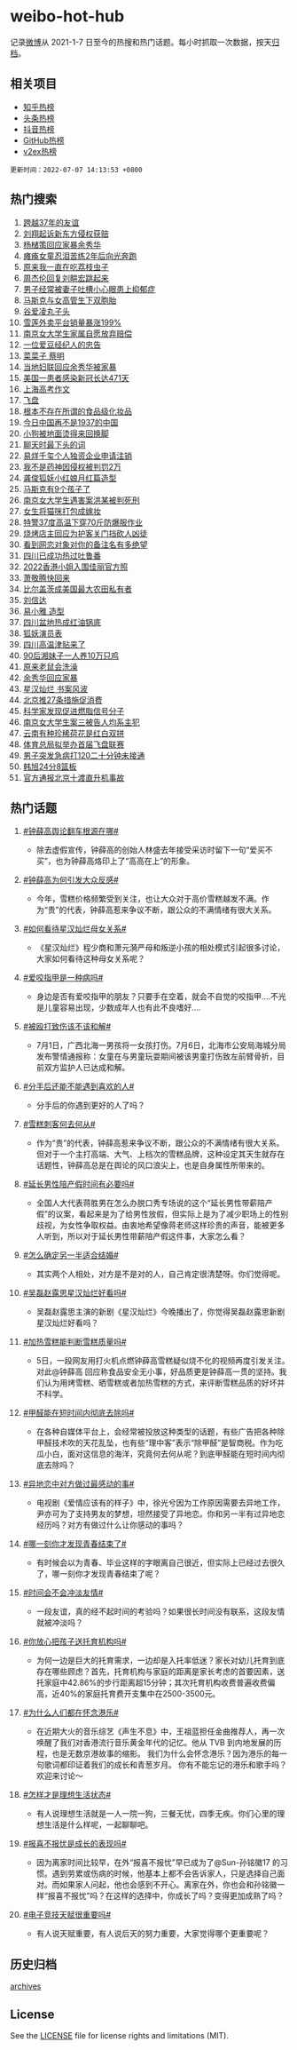 # weibo-hot-hub

记录[微博](https://www.weibo.com)从 2021-1-7 日至今的热搜和热门话题。每小时抓取一次数据，按天[归档](archives)。

## 相关项目

- [知乎热榜](https://github.com/lonnyzhang423/zhihu-hot-hub)
- [头条热榜](https://github.com/lonnyzhang423/toutiao-hot-hub)
- [抖音热榜](https://github.com/lonnyzhang423/douyin-hot-hub)
- [GitHub热榜](https://github.com/lonnyzhang423/github-hot-hub)
- [v2ex热榜](https://github.com/lonnyzhang423/v2ex-hot-hub)


`更新时间：2022-07-07 14:13:53 +0800`

## 热门搜索

1. [跨越37年的友谊](https://m.weibo.cn/search?containerid=100103type%3D1%26t%3D10%26q%3D%23%E8%B7%A8%E8%B6%8A37%E5%B9%B4%E7%9A%84%E5%8F%8B%E8%B0%8A%23&stream_entry_id=51&isnewpage=1&extparam=seat%3D1%26dgr%3D0%26c_type%3D51%26cate%3D10103%26pos%3D0%26filter_type%3Drealtimehot%26display_time%3D1657174432%26pre_seqid%3D16571744320950454434206&luicode=10000011&lfid=106003type%253D25%2526t%253D3%2526disable_hot%253D1%2526filter_type%253Drealtimehot)
1. [刘翔起诉新东方侵权获赔](https://m.weibo.cn/search?containerid=100103type%3D1%26t%3D10%26q%3D%23%E5%88%98%E7%BF%94%E8%B5%B7%E8%AF%89%E6%96%B0%E4%B8%9C%E6%96%B9%E4%BE%B5%E6%9D%83%E8%8E%B7%E8%B5%94%23&stream_entry_id=31&isnewpage=1&extparam=seat%3D1%26realpos%3D1%26flag%3D1%26lcate%3D5001%26dgr%3D0%26c_type%3D31%26cate%3D0%26pos%3D0%26filter_type%3Drealtimehot%26display_time%3D1657174432%26pre_seqid%3D16571744320950454434206&luicode=10000011&lfid=106003type%253D25%2526t%253D3%2526disable_hot%253D1%2526filter_type%253Drealtimehot)
1. [杨槠策回应家暴余秀华](https://m.weibo.cn/search?containerid=100103type%3D1%26t%3D10%26q%3D%23%E6%9D%A8%E6%A7%A0%E7%AD%96%E5%9B%9E%E5%BA%94%E5%AE%B6%E6%9A%B4%E4%BD%99%E7%A7%80%E5%8D%8E%23&stream_entry_id=31&isnewpage=1&extparam=seat%3D1%26realpos%3D2%26flag%3D1%26lcate%3D5001%26dgr%3D0%26c_type%3D31%26cate%3D0%26pos%3D1%26filter_type%3Drealtimehot%26display_time%3D1657174432%26pre_seqid%3D16571744320950454434206&luicode=10000011&lfid=106003type%253D25%2526t%253D3%2526disable_hot%253D1%2526filter_type%253Drealtimehot)
1. [瘫痪女童忍泪苦练2年后向光奔跑](https://m.weibo.cn/search?containerid=100103type%3D1%26t%3D10%26q%3D%23%E7%98%AB%E7%97%AA%E5%A5%B3%E7%AB%A5%E5%BF%8D%E6%B3%AA%E8%8B%A6%E7%BB%832%E5%B9%B4%E5%90%8E%E5%90%91%E5%85%89%E5%A5%94%E8%B7%91%23&stream_entry_id=31&isnewpage=1&extparam=seat%3D1%26realpos%3D3%26flag%3D0%26lcate%3D5001%26dgr%3D0%26c_type%3D31%26cate%3D0%26pos%3D2%26filter_type%3Drealtimehot%26display_time%3D1657174432%26pre_seqid%3D16571744320950454434206&luicode=10000011&lfid=106003type%253D25%2526t%253D3%2526disable_hot%253D1%2526filter_type%253Drealtimehot)
1. [原来我一直在吃荔枝虫子](https://m.weibo.cn/search?containerid=100103type%3D1%26t%3D10%26q%3D%23%E5%8E%9F%E6%9D%A5%E6%88%91%E4%B8%80%E7%9B%B4%E5%9C%A8%E5%90%83%E8%8D%94%E6%9E%9D%E8%99%AB%E5%AD%90%23&stream_entry_id=31&isnewpage=1&extparam=seat%3D1%26realpos%3D4%26flag%3D16%26lcate%3D5001%26dgr%3D0%26c_type%3D31%26cate%3D0%26pos%3D3%26filter_type%3Drealtimehot%26display_time%3D1657174432%26pre_seqid%3D16571744320950454434206&luicode=10000011&lfid=106003type%253D25%2526t%253D3%2526disable_hot%253D1%2526filter_type%253Drealtimehot)
1. [周杰伦回复刘畊宏跳起来](https://m.weibo.cn/search?containerid=100103type%3D1%26t%3D10%26q%3D%23%E5%91%A8%E6%9D%B0%E4%BC%A6%E5%9B%9E%E5%A4%8D%E5%88%98%E7%95%8A%E5%AE%8F%E8%B7%B3%E8%B5%B7%E6%9D%A5%23&stream_entry_id=31&isnewpage=1&extparam=seat%3D1%26realpos%3D5%26flag%3D2%26lcate%3D5001%26dgr%3D0%26c_type%3D31%26cate%3D0%26pos%3D4%26filter_type%3Drealtimehot%26display_time%3D1657174432%26pre_seqid%3D16571744320950454434206&luicode=10000011&lfid=106003type%253D25%2526t%253D3%2526disable_hot%253D1%2526filter_type%253Drealtimehot)
1. [男子经常被妻子吐槽小心眼患上抑郁症](https://m.weibo.cn/search?containerid=100103type%3D1%26t%3D10%26q%3D%23%E7%94%B7%E5%AD%90%E7%BB%8F%E5%B8%B8%E8%A2%AB%E5%A6%BB%E5%AD%90%E5%90%90%E6%A7%BD%E5%B0%8F%E5%BF%83%E7%9C%BC%E6%82%A3%E4%B8%8A%E6%8A%91%E9%83%81%E7%97%87%23&stream_entry_id=31&isnewpage=1&extparam=seat%3D1%26realpos%3D6%26flag%3D1%26lcate%3D5001%26dgr%3D0%26c_type%3D31%26cate%3D0%26pos%3D5%26filter_type%3Drealtimehot%26display_time%3D1657174432%26pre_seqid%3D16571744320950454434206&luicode=10000011&lfid=106003type%253D25%2526t%253D3%2526disable_hot%253D1%2526filter_type%253Drealtimehot)
1. [马斯克与女高管生下双胞胎](https://m.weibo.cn/search?containerid=100103type%3D1%26t%3D10%26q%3D%23%E9%A9%AC%E6%96%AF%E5%85%8B%E4%B8%8E%E5%A5%B3%E9%AB%98%E7%AE%A1%E7%94%9F%E4%B8%8B%E5%8F%8C%E8%83%9E%E8%83%8E%23&stream_entry_id=31&isnewpage=1&extparam=seat%3D1%26realpos%3D7%26flag%3D0%26lcate%3D5001%26dgr%3D0%26c_type%3D31%26cate%3D0%26pos%3D6%26filter_type%3Drealtimehot%26display_time%3D1657174432%26pre_seqid%3D16571744320950454434206&luicode=10000011&lfid=106003type%253D25%2526t%253D3%2526disable_hot%253D1%2526filter_type%253Drealtimehot)
1. [谷爱凌丸子头](https://m.weibo.cn/search?containerid=100103type%3D1%26t%3D10%26q%3D%23%E8%B0%B7%E7%88%B1%E5%87%8C%E4%B8%B8%E5%AD%90%E5%A4%B4%23&stream_entry_id=31&isnewpage=1&extparam=seat%3D1%26realpos%3D8%26flag%3D0%26lcate%3D5001%26dgr%3D0%26c_type%3D31%26cate%3D0%26pos%3D7%26filter_type%3Drealtimehot%26display_time%3D1657174432%26pre_seqid%3D16571744320950454434206&luicode=10000011&lfid=106003type%253D25%2526t%253D3%2526disable_hot%253D1%2526filter_type%253Drealtimehot)
1. [雪莲外卖平台销量暴涨199%](https://m.weibo.cn/search?containerid=100103type%3D1%26t%3D10%26q%3D%23%E9%9B%AA%E8%8E%B2%E5%A4%96%E5%8D%96%E5%B9%B3%E5%8F%B0%E9%94%80%E9%87%8F%E6%9A%B4%E6%B6%A8199%25%23&stream_entry_id=31&isnewpage=1&extparam=seat%3D1%26realpos%3D9%26flag%3D1%26lcate%3D5001%26dgr%3D0%26c_type%3D31%26cate%3D0%26pos%3D8%26filter_type%3Drealtimehot%26display_time%3D1657174432%26pre_seqid%3D16571744320950454434206&luicode=10000011&lfid=106003type%253D25%2526t%253D3%2526disable_hot%253D1%2526filter_type%253Drealtimehot)
1. [南京女大学生家属自愿放弃赔偿](https://m.weibo.cn/search?containerid=100103type%3D1%26t%3D10%26q%3D%23%E5%8D%97%E4%BA%AC%E5%A5%B3%E5%A4%A7%E5%AD%A6%E7%94%9F%E5%AE%B6%E5%B1%9E%E8%87%AA%E6%84%BF%E6%94%BE%E5%BC%83%E8%B5%94%E5%81%BF%23&stream_entry_id=31&isnewpage=1&extparam=seat%3D1%26realpos%3D10%26flag%3D1%26lcate%3D5001%26dgr%3D0%26c_type%3D31%26cate%3D0%26pos%3D9%26filter_type%3Drealtimehot%26display_time%3D1657174432%26pre_seqid%3D16571744320950454434206&luicode=10000011&lfid=106003type%253D25%2526t%253D3%2526disable_hot%253D1%2526filter_type%253Drealtimehot)
1. [一位爱豆经纪人的忠告](https://m.weibo.cn/search?containerid=100103type%3D1%26t%3D10%26q%3D%23%E4%B8%80%E4%BD%8D%E7%88%B1%E8%B1%86%E7%BB%8F%E7%BA%AA%E4%BA%BA%E7%9A%84%E5%BF%A0%E5%91%8A%23&stream_entry_id=31&isnewpage=1&extparam=seat%3D1%26realpos%3D11%26flag%3D0%26lcate%3D5001%26dgr%3D0%26c_type%3D31%26cate%3D0%26pos%3D10%26filter_type%3Drealtimehot%26display_time%3D1657174432%26pre_seqid%3D16571744320950454434206&luicode=10000011&lfid=106003type%253D25%2526t%253D3%2526disable_hot%253D1%2526filter_type%253Drealtimehot)
1. [菜菜子 蔡明](https://m.weibo.cn/search?containerid=100103type%3D1%26t%3D10%26q%3D%E8%8F%9C%E8%8F%9C%E5%AD%90+%E8%94%A1%E6%98%8E&stream_entry_id=31&isnewpage=1&extparam=seat%3D1%26realpos%3D12%26flag%3D1%26lcate%3D5001%26dgr%3D0%26c_type%3D31%26cate%3D0%26pos%3D11%26filter_type%3Drealtimehot%26display_time%3D1657174432%26pre_seqid%3D16571744320950454434206&luicode=10000011&lfid=106003type%253D25%2526t%253D3%2526disable_hot%253D1%2526filter_type%253Drealtimehot)
1. [当地妇联回应余秀华被家暴](https://m.weibo.cn/search?containerid=100103type%3D1%26t%3D10%26q%3D%23%E5%BD%93%E5%9C%B0%E5%A6%87%E8%81%94%E5%9B%9E%E5%BA%94%E4%BD%99%E7%A7%80%E5%8D%8E%E8%A2%AB%E5%AE%B6%E6%9A%B4%23&stream_entry_id=31&isnewpage=1&extparam=seat%3D1%26realpos%3D13%26flag%3D0%26lcate%3D5001%26dgr%3D0%26c_type%3D31%26cate%3D0%26pos%3D12%26filter_type%3Drealtimehot%26display_time%3D1657174432%26pre_seqid%3D16571744320950454434206&luicode=10000011&lfid=106003type%253D25%2526t%253D3%2526disable_hot%253D1%2526filter_type%253Drealtimehot)
1. [美国一患者感染新冠长达471天](https://m.weibo.cn/search?containerid=100103type%3D1%26t%3D10%26q%3D%23%E7%BE%8E%E5%9B%BD%E4%B8%80%E6%82%A3%E8%80%85%E6%84%9F%E6%9F%93%E6%96%B0%E5%86%A0%E9%95%BF%E8%BE%BE471%E5%A4%A9%23&stream_entry_id=31&isnewpage=1&extparam=seat%3D1%26realpos%3D14%26flag%3D0%26lcate%3D5001%26dgr%3D0%26c_type%3D31%26cate%3D0%26pos%3D13%26filter_type%3Drealtimehot%26display_time%3D1657174432%26pre_seqid%3D16571744320950454434206&luicode=10000011&lfid=106003type%253D25%2526t%253D3%2526disable_hot%253D1%2526filter_type%253Drealtimehot)
1. [上海高考作文](https://m.weibo.cn/search?containerid=100103type%3D1%26t%3D10%26q%3D%23%E4%B8%8A%E6%B5%B7%E9%AB%98%E8%80%83%E4%BD%9C%E6%96%87%23&stream_entry_id=31&isnewpage=1&extparam=seat%3D1%26realpos%3D15%26flag%3D1%26lcate%3D5001%26dgr%3D0%26c_type%3D31%26cate%3D0%26pos%3D14%26filter_type%3Drealtimehot%26display_time%3D1657174432%26pre_seqid%3D16571744320950454434206&luicode=10000011&lfid=106003type%253D25%2526t%253D3%2526disable_hot%253D1%2526filter_type%253Drealtimehot)
1. [飞盘](https://m.weibo.cn/search?containerid=100103type%3D1%26t%3D10%26q%3D%E9%A3%9E%E7%9B%98&stream_entry_id=31&isnewpage=1&extparam=seat%3D1%26realpos%3D16%26flag%3D1%26lcate%3D5001%26dgr%3D0%26c_type%3D31%26cate%3D0%26pos%3D15%26filter_type%3Drealtimehot%26display_time%3D1657174432%26pre_seqid%3D16571744320950454434206&luicode=10000011&lfid=106003type%253D25%2526t%253D3%2526disable_hot%253D1%2526filter_type%253Drealtimehot)
1. [根本不存在所谓的食品级化妆品](https://m.weibo.cn/search?containerid=100103type%3D1%26t%3D10%26q%3D%23%E6%A0%B9%E6%9C%AC%E4%B8%8D%E5%AD%98%E5%9C%A8%E6%89%80%E8%B0%93%E7%9A%84%E9%A3%9F%E5%93%81%E7%BA%A7%E5%8C%96%E5%A6%86%E5%93%81%23&stream_entry_id=31&isnewpage=1&extparam=seat%3D1%26realpos%3D17%26flag%3D1%26lcate%3D5001%26dgr%3D0%26c_type%3D31%26cate%3D0%26pos%3D16%26filter_type%3Drealtimehot%26display_time%3D1657174432%26pre_seqid%3D16571744320950454434206&luicode=10000011&lfid=106003type%253D25%2526t%253D3%2526disable_hot%253D1%2526filter_type%253Drealtimehot)
1. [今日中国再不是1937的中国](https://m.weibo.cn/search?containerid=100103type%3D1%26t%3D10%26q%3D%23%E4%BB%8A%E6%97%A5%E4%B8%AD%E5%9B%BD%E5%86%8D%E4%B8%8D%E6%98%AF1937%E7%9A%84%E4%B8%AD%E5%9B%BD%23&stream_entry_id=31&isnewpage=1&extparam=seat%3D1%26realpos%3D18%26flag%3D0%26lcate%3D5001%26dgr%3D0%26c_type%3D31%26cate%3D0%26pos%3D17%26filter_type%3Drealtimehot%26display_time%3D1657174432%26pre_seqid%3D16571744320950454434206&luicode=10000011&lfid=106003type%253D25%2526t%253D3%2526disable_hot%253D1%2526filter_type%253Drealtimehot)
1. [小狗被地面烫得来回换脚](https://m.weibo.cn/search?containerid=100103type%3D1%26t%3D10%26q%3D%23%E5%B0%8F%E7%8B%97%E8%A2%AB%E5%9C%B0%E9%9D%A2%E7%83%AB%E5%BE%97%E6%9D%A5%E5%9B%9E%E6%8D%A2%E8%84%9A%23&stream_entry_id=31&isnewpage=1&extparam=seat%3D1%26realpos%3D19%26flag%3D0%26lcate%3D5001%26dgr%3D0%26c_type%3D31%26cate%3D0%26pos%3D18%26filter_type%3Drealtimehot%26display_time%3D1657174432%26pre_seqid%3D16571744320950454434206&luicode=10000011&lfid=106003type%253D25%2526t%253D3%2526disable_hot%253D1%2526filter_type%253Drealtimehot)
1. [聊天时最下头的词](https://m.weibo.cn/search?containerid=100103type%3D1%26t%3D10%26q%3D%23%E8%81%8A%E5%A4%A9%E6%97%B6%E6%9C%80%E4%B8%8B%E5%A4%B4%E7%9A%84%E8%AF%8D%23&stream_entry_id=31&isnewpage=1&extparam=seat%3D1%26realpos%3D20%26flag%3D0%26lcate%3D5001%26dgr%3D0%26c_type%3D31%26cate%3D0%26pos%3D19%26filter_type%3Drealtimehot%26display_time%3D1657174432%26pre_seqid%3D16571744320950454434206&luicode=10000011&lfid=106003type%253D25%2526t%253D3%2526disable_hot%253D1%2526filter_type%253Drealtimehot)
1. [易烊千玺个人独资企业申请注销](https://m.weibo.cn/search?containerid=100103type%3D1%26t%3D10%26q%3D%23%E6%98%93%E7%83%8A%E5%8D%83%E7%8E%BA%E4%B8%AA%E4%BA%BA%E7%8B%AC%E8%B5%84%E4%BC%81%E4%B8%9A%E7%94%B3%E8%AF%B7%E6%B3%A8%E9%94%80%23&stream_entry_id=31&isnewpage=1&extparam=seat%3D1%26realpos%3D21%26flag%3D2%26lcate%3D5001%26dgr%3D0%26c_type%3D31%26cate%3D0%26pos%3D20%26filter_type%3Drealtimehot%26display_time%3D1657174432%26pre_seqid%3D16571744320950454434206&luicode=10000011&lfid=106003type%253D25%2526t%253D3%2526disable_hot%253D1%2526filter_type%253Drealtimehot)
1. [我不是药神因侵权被判罚2万](https://m.weibo.cn/search?containerid=100103type%3D1%26t%3D10%26q%3D%23%E6%88%91%E4%B8%8D%E6%98%AF%E8%8D%AF%E7%A5%9E%E5%9B%A0%E4%BE%B5%E6%9D%83%E8%A2%AB%E5%88%A4%E7%BD%9A2%E4%B8%87%23&stream_entry_id=31&isnewpage=1&extparam=seat%3D1%26realpos%3D22%26flag%3D2%26lcate%3D5001%26dgr%3D0%26c_type%3D31%26cate%3D0%26pos%3D21%26filter_type%3Drealtimehot%26display_time%3D1657174432%26pre_seqid%3D16571744320950454434206&luicode=10000011&lfid=106003type%253D25%2526t%253D3%2526disable_hot%253D1%2526filter_type%253Drealtimehot)
1. [龚俊狐妖小红娘月红篇造型](https://m.weibo.cn/search?containerid=100103type%3D1%26t%3D10%26q%3D%23%E9%BE%9A%E4%BF%8A%E7%8B%90%E5%A6%96%E5%B0%8F%E7%BA%A2%E5%A8%98%E6%9C%88%E7%BA%A2%E7%AF%87%E9%80%A0%E5%9E%8B%23&stream_entry_id=31&isnewpage=1&extparam=seat%3D1%26realpos%3D23%26flag%3D1%26lcate%3D5001%26dgr%3D0%26c_type%3D31%26cate%3D0%26pos%3D22%26filter_type%3Drealtimehot%26display_time%3D1657174432%26pre_seqid%3D16571744320950454434206&luicode=10000011&lfid=106003type%253D25%2526t%253D3%2526disable_hot%253D1%2526filter_type%253Drealtimehot)
1. [马斯克有9个孩子了](https://m.weibo.cn/search?containerid=100103type%3D1%26t%3D10%26q%3D%23%E9%A9%AC%E6%96%AF%E5%85%8B%E6%9C%899%E4%B8%AA%E5%AD%A9%E5%AD%90%E4%BA%86%23&stream_entry_id=31&isnewpage=1&extparam=seat%3D1%26realpos%3D24%26flag%3D0%26lcate%3D5001%26dgr%3D0%26c_type%3D31%26cate%3D0%26pos%3D23%26filter_type%3Drealtimehot%26display_time%3D1657174432%26pre_seqid%3D16571744320950454434206&luicode=10000011&lfid=106003type%253D25%2526t%253D3%2526disable_hot%253D1%2526filter_type%253Drealtimehot)
1. [南京女大学生遇害案洪某被判死刑](https://m.weibo.cn/search?containerid=100103type%3D1%26t%3D10%26q%3D%23%E5%8D%97%E4%BA%AC%E5%A5%B3%E5%A4%A7%E5%AD%A6%E7%94%9F%E9%81%87%E5%AE%B3%E6%A1%88%E6%B4%AA%E6%9F%90%E8%A2%AB%E5%88%A4%E6%AD%BB%E5%88%91%23&stream_entry_id=31&isnewpage=1&extparam=seat%3D1%26realpos%3D25%26flag%3D0%26lcate%3D5001%26dgr%3D0%26c_type%3D31%26cate%3D0%26pos%3D24%26filter_type%3Drealtimehot%26display_time%3D1657174432%26pre_seqid%3D16571744320950454434206&luicode=10000011&lfid=106003type%253D25%2526t%253D3%2526disable_hot%253D1%2526filter_type%253Drealtimehot)
1. [女生将猫咪打包成嫁妆](https://m.weibo.cn/search?containerid=100103type%3D1%26t%3D10%26q%3D%23%E5%A5%B3%E7%94%9F%E5%B0%86%E7%8C%AB%E5%92%AA%E6%89%93%E5%8C%85%E6%88%90%E5%AB%81%E5%A6%86%23&stream_entry_id=31&isnewpage=1&extparam=seat%3D1%26realpos%3D26%26flag%3D0%26lcate%3D5001%26dgr%3D0%26c_type%3D31%26cate%3D0%26pos%3D25%26filter_type%3Drealtimehot%26display_time%3D1657174432%26pre_seqid%3D16571744320950454434206&luicode=10000011&lfid=106003type%253D25%2526t%253D3%2526disable_hot%253D1%2526filter_type%253Drealtimehot)
1. [特警37度高温下穿70斤防爆服作业](https://m.weibo.cn/search?containerid=100103type%3D1%26t%3D10%26q%3D%23%E7%89%B9%E8%AD%A637%E5%BA%A6%E9%AB%98%E6%B8%A9%E4%B8%8B%E7%A9%BF70%E6%96%A4%E9%98%B2%E7%88%86%E6%9C%8D%E4%BD%9C%E4%B8%9A%23&stream_entry_id=31&isnewpage=1&extparam=seat%3D1%26realpos%3D27%26flag%3D1%26lcate%3D5001%26dgr%3D0%26c_type%3D31%26cate%3D0%26pos%3D26%26filter_type%3Drealtimehot%26display_time%3D1657174432%26pre_seqid%3D16571744320950454434206&luicode=10000011&lfid=106003type%253D25%2526t%253D3%2526disable_hot%253D1%2526filter_type%253Drealtimehot)
1. [烧烤店主回应为护客关门挡砍人凶徒](https://m.weibo.cn/search?containerid=100103type%3D1%26t%3D10%26q%3D%23%E7%83%A7%E7%83%A4%E5%BA%97%E4%B8%BB%E5%9B%9E%E5%BA%94%E4%B8%BA%E6%8A%A4%E5%AE%A2%E5%85%B3%E9%97%A8%E6%8C%A1%E7%A0%8D%E4%BA%BA%E5%87%B6%E5%BE%92%23&stream_entry_id=31&isnewpage=1&extparam=seat%3D1%26realpos%3D28%26flag%3D0%26lcate%3D5001%26dgr%3D0%26c_type%3D31%26cate%3D0%26pos%3D27%26filter_type%3Drealtimehot%26display_time%3D1657174432%26pre_seqid%3D16571744320950454434206&luicode=10000011&lfid=106003type%253D25%2526t%253D3%2526disable_hot%253D1%2526filter_type%253Drealtimehot)
1. [看到网恋对象对你的备注名有多绝望](https://m.weibo.cn/search?containerid=100103type%3D1%26t%3D10%26q%3D%23%E7%9C%8B%E5%88%B0%E7%BD%91%E6%81%8B%E5%AF%B9%E8%B1%A1%E5%AF%B9%E4%BD%A0%E7%9A%84%E5%A4%87%E6%B3%A8%E5%90%8D%E6%9C%89%E5%A4%9A%E7%BB%9D%E6%9C%9B%23&stream_entry_id=31&isnewpage=1&extparam=seat%3D1%26realpos%3D29%26flag%3D0%26lcate%3D5001%26dgr%3D0%26c_type%3D31%26cate%3D0%26pos%3D28%26filter_type%3Drealtimehot%26display_time%3D1657174432%26pre_seqid%3D16571744320950454434206&luicode=10000011&lfid=106003type%253D25%2526t%253D3%2526disable_hot%253D1%2526filter_type%253Drealtimehot)
1. [四川已成功热过吐鲁番](https://m.weibo.cn/search?containerid=100103type%3D1%26t%3D10%26q%3D%23%E5%9B%9B%E5%B7%9D%E5%B7%B2%E6%88%90%E5%8A%9F%E7%83%AD%E8%BF%87%E5%90%90%E9%B2%81%E7%95%AA%23&stream_entry_id=31&isnewpage=1&extparam=seat%3D1%26realpos%3D30%26flag%3D0%26lcate%3D5001%26dgr%3D0%26c_type%3D31%26cate%3D0%26pos%3D29%26filter_type%3Drealtimehot%26display_time%3D1657174432%26pre_seqid%3D16571744320950454434206&luicode=10000011&lfid=106003type%253D25%2526t%253D3%2526disable_hot%253D1%2526filter_type%253Drealtimehot)
1. [2022香港小姐入围佳丽官方照](https://m.weibo.cn/search?containerid=100103type%3D1%26t%3D10%26q%3D%232022%E9%A6%99%E6%B8%AF%E5%B0%8F%E5%A7%90%E5%85%A5%E5%9B%B4%E4%BD%B3%E4%B8%BD%E5%AE%98%E6%96%B9%E7%85%A7%23&stream_entry_id=31&isnewpage=1&extparam=seat%3D1%26realpos%3D31%26flag%3D0%26lcate%3D5001%26dgr%3D0%26c_type%3D31%26cate%3D0%26pos%3D30%26filter_type%3Drealtimehot%26display_time%3D1657174432%26pre_seqid%3D16571744320950454434206&luicode=10000011&lfid=106003type%253D25%2526t%253D3%2526disable_hot%253D1%2526filter_type%253Drealtimehot)
1. [萧敬腾快回来](https://m.weibo.cn/search?containerid=100103type%3D1%26t%3D10%26q%3D%E8%90%A7%E6%95%AC%E8%85%BE%E5%BF%AB%E5%9B%9E%E6%9D%A5&stream_entry_id=31&isnewpage=1&extparam=seat%3D1%26realpos%3D32%26flag%3D1%26lcate%3D5001%26dgr%3D0%26c_type%3D31%26cate%3D0%26pos%3D31%26filter_type%3Drealtimehot%26display_time%3D1657174432%26pre_seqid%3D16571744320950454434206&luicode=10000011&lfid=106003type%253D25%2526t%253D3%2526disable_hot%253D1%2526filter_type%253Drealtimehot)
1. [比尔盖茨成美国最大农田私有者](https://m.weibo.cn/search?containerid=100103type%3D1%26t%3D10%26q%3D%23%E6%AF%94%E5%B0%94%E7%9B%96%E8%8C%A8%E6%88%90%E7%BE%8E%E5%9B%BD%E6%9C%80%E5%A4%A7%E5%86%9C%E7%94%B0%E7%A7%81%E6%9C%89%E8%80%85%23&stream_entry_id=31&isnewpage=1&extparam=seat%3D1%26realpos%3D33%26flag%3D0%26lcate%3D5001%26dgr%3D0%26c_type%3D31%26cate%3D0%26pos%3D32%26filter_type%3Drealtimehot%26display_time%3D1657174432%26pre_seqid%3D16571744320950454434206&luicode=10000011&lfid=106003type%253D25%2526t%253D3%2526disable_hot%253D1%2526filter_type%253Drealtimehot)
1. [刘信达](https://m.weibo.cn/search?containerid=100103type%3D1%26t%3D10%26q%3D%E5%88%98%E4%BF%A1%E8%BE%BE&stream_entry_id=31&isnewpage=1&extparam=seat%3D1%26realpos%3D34%26flag%3D0%26lcate%3D5001%26dgr%3D0%26c_type%3D31%26cate%3D0%26pos%3D33%26filter_type%3Drealtimehot%26display_time%3D1657174432%26pre_seqid%3D16571744320950454434206&luicode=10000011&lfid=106003type%253D25%2526t%253D3%2526disable_hot%253D1%2526filter_type%253Drealtimehot)
1. [易小雅 造型](https://m.weibo.cn/search?containerid=100103type%3D1%26t%3D10%26q%3D%E6%98%93%E5%B0%8F%E9%9B%85+%E9%80%A0%E5%9E%8B&stream_entry_id=31&isnewpage=1&extparam=seat%3D1%26realpos%3D35%26flag%3D1%26lcate%3D5001%26dgr%3D0%26c_type%3D31%26cate%3D0%26pos%3D34%26filter_type%3Drealtimehot%26display_time%3D1657174432%26pre_seqid%3D16571744320950454434206&luicode=10000011&lfid=106003type%253D25%2526t%253D3%2526disable_hot%253D1%2526filter_type%253Drealtimehot)
1. [四川盆地热成红油锅底](https://m.weibo.cn/search?containerid=100103type%3D1%26t%3D10%26q%3D%23%E5%9B%9B%E5%B7%9D%E7%9B%86%E5%9C%B0%E7%83%AD%E6%88%90%E7%BA%A2%E6%B2%B9%E9%94%85%E5%BA%95%23&stream_entry_id=31&isnewpage=1&extparam=seat%3D1%26realpos%3D36%26flag%3D0%26lcate%3D5001%26dgr%3D0%26c_type%3D31%26cate%3D0%26pos%3D35%26filter_type%3Drealtimehot%26display_time%3D1657174432%26pre_seqid%3D16571744320950454434206&luicode=10000011&lfid=106003type%253D25%2526t%253D3%2526disable_hot%253D1%2526filter_type%253Drealtimehot)
1. [狐妖演员表](https://m.weibo.cn/search?containerid=100103type%3D1%26t%3D10%26q%3D%23%E7%8B%90%E5%A6%96%E6%BC%94%E5%91%98%E8%A1%A8%23&stream_entry_id=31&isnewpage=1&extparam=seat%3D1%26realpos%3D37%26flag%3D0%26lcate%3D5001%26dgr%3D0%26c_type%3D31%26cate%3D0%26pos%3D36%26filter_type%3Drealtimehot%26display_time%3D1657174432%26pre_seqid%3D16571744320950454434206&luicode=10000011&lfid=106003type%253D25%2526t%253D3%2526disable_hot%253D1%2526filter_type%253Drealtimehot)
1. [四川高温津贴来了](https://m.weibo.cn/search?containerid=100103type%3D1%26t%3D10%26q%3D%23%E5%9B%9B%E5%B7%9D%E9%AB%98%E6%B8%A9%E6%B4%A5%E8%B4%B4%E6%9D%A5%E4%BA%86%23&stream_entry_id=31&isnewpage=1&extparam=seat%3D1%26realpos%3D38%26flag%3D0%26lcate%3D5001%26dgr%3D0%26c_type%3D31%26cate%3D0%26pos%3D37%26filter_type%3Drealtimehot%26display_time%3D1657174432%26pre_seqid%3D16571744320950454434206&luicode=10000011&lfid=106003type%253D25%2526t%253D3%2526disable_hot%253D1%2526filter_type%253Drealtimehot)
1. [90后湘妹子一人养10万只鸡](https://m.weibo.cn/search?containerid=100103type%3D1%26t%3D10%26q%3D%2390%E5%90%8E%E6%B9%98%E5%A6%B9%E5%AD%90%E4%B8%80%E4%BA%BA%E5%85%BB10%E4%B8%87%E5%8F%AA%E9%B8%A1%23&stream_entry_id=31&isnewpage=1&extparam=seat%3D1%26realpos%3D39%26flag%3D0%26lcate%3D5001%26dgr%3D0%26c_type%3D31%26cate%3D0%26pos%3D38%26filter_type%3Drealtimehot%26display_time%3D1657174432%26pre_seqid%3D16571744320950454434206&luicode=10000011&lfid=106003type%253D25%2526t%253D3%2526disable_hot%253D1%2526filter_type%253Drealtimehot)
1. [原来老鼠会洗澡](https://m.weibo.cn/search?containerid=100103type%3D1%26t%3D10%26q%3D%23%E5%8E%9F%E6%9D%A5%E8%80%81%E9%BC%A0%E4%BC%9A%E6%B4%97%E6%BE%A1%23&stream_entry_id=31&isnewpage=1&extparam=seat%3D1%26realpos%3D40%26flag%3D0%26lcate%3D5001%26dgr%3D0%26c_type%3D31%26cate%3D0%26pos%3D39%26filter_type%3Drealtimehot%26display_time%3D1657174432%26pre_seqid%3D16571744320950454434206&luicode=10000011&lfid=106003type%253D25%2526t%253D3%2526disable_hot%253D1%2526filter_type%253Drealtimehot)
1. [余秀华回应家暴](https://m.weibo.cn/search?containerid=100103type%3D1%26t%3D10%26q%3D%23%E4%BD%99%E7%A7%80%E5%8D%8E%E5%9B%9E%E5%BA%94%E5%AE%B6%E6%9A%B4%23&stream_entry_id=31&isnewpage=1&extparam=seat%3D1%26realpos%3D41%26flag%3D0%26lcate%3D5001%26dgr%3D0%26c_type%3D31%26cate%3D0%26pos%3D40%26filter_type%3Drealtimehot%26display_time%3D1657174432%26pre_seqid%3D16571744320950454434206&luicode=10000011&lfid=106003type%253D25%2526t%253D3%2526disable_hot%253D1%2526filter_type%253Drealtimehot)
1. [星汉灿烂 书案风波](https://m.weibo.cn/search?containerid=100103type%3D1%26t%3D10%26q%3D%E6%98%9F%E6%B1%89%E7%81%BF%E7%83%82+%E4%B9%A6%E6%A1%88%E9%A3%8E%E6%B3%A2&stream_entry_id=31&isnewpage=1&extparam=seat%3D1%26realpos%3D42%26flag%3D0%26lcate%3D5001%26dgr%3D0%26c_type%3D31%26cate%3D0%26pos%3D41%26filter_type%3Drealtimehot%26display_time%3D1657174432%26pre_seqid%3D16571744320950454434206&luicode=10000011&lfid=106003type%253D25%2526t%253D3%2526disable_hot%253D1%2526filter_type%253Drealtimehot)
1. [北京推27条措施促消费](https://m.weibo.cn/search?containerid=100103type%3D1%26t%3D10%26q%3D%23%E5%8C%97%E4%BA%AC%E6%8E%A827%E6%9D%A1%E6%8E%AA%E6%96%BD%E4%BF%83%E6%B6%88%E8%B4%B9%23&stream_entry_id=31&isnewpage=1&extparam=seat%3D1%26realpos%3D43%26flag%3D0%26lcate%3D5001%26dgr%3D0%26c_type%3D31%26cate%3D0%26pos%3D42%26filter_type%3Drealtimehot%26display_time%3D1657174432%26pre_seqid%3D16571744320950454434206&luicode=10000011&lfid=106003type%253D25%2526t%253D3%2526disable_hot%253D1%2526filter_type%253Drealtimehot)
1. [科学家发现促进燃脂信号分子](https://m.weibo.cn/search?containerid=100103type%3D1%26t%3D10%26q%3D%23%E7%A7%91%E5%AD%A6%E5%AE%B6%E5%8F%91%E7%8E%B0%E4%BF%83%E8%BF%9B%E7%87%83%E8%84%82%E4%BF%A1%E5%8F%B7%E5%88%86%E5%AD%90%23&stream_entry_id=31&isnewpage=1&extparam=seat%3D1%26realpos%3D44%26flag%3D1%26lcate%3D5001%26dgr%3D0%26c_type%3D31%26cate%3D0%26pos%3D43%26filter_type%3Drealtimehot%26display_time%3D1657174432%26pre_seqid%3D16571744320950454434206&luicode=10000011&lfid=106003type%253D25%2526t%253D3%2526disable_hot%253D1%2526filter_type%253Drealtimehot)
1. [南京女大学生案三被告人均系主犯](https://m.weibo.cn/search?containerid=100103type%3D1%26t%3D10%26q%3D%23%E5%8D%97%E4%BA%AC%E5%A5%B3%E5%A4%A7%E5%AD%A6%E7%94%9F%E6%A1%88%E4%B8%89%E8%A2%AB%E5%91%8A%E4%BA%BA%E5%9D%87%E7%B3%BB%E4%B8%BB%E7%8A%AF%23&stream_entry_id=31&isnewpage=1&extparam=seat%3D1%26realpos%3D45%26flag%3D0%26lcate%3D5001%26dgr%3D0%26c_type%3D31%26cate%3D0%26pos%3D44%26filter_type%3Drealtimehot%26display_time%3D1657174432%26pre_seqid%3D16571744320950454434206&luicode=10000011&lfid=106003type%253D25%2526t%253D3%2526disable_hot%253D1%2526filter_type%253Drealtimehot)
1. [云南有种珍稀荷花是红白双拼](https://m.weibo.cn/search?containerid=100103type%3D1%26t%3D10%26q%3D%23%E4%BA%91%E5%8D%97%E6%9C%89%E7%A7%8D%E7%8F%8D%E7%A8%80%E8%8D%B7%E8%8A%B1%E6%98%AF%E7%BA%A2%E7%99%BD%E5%8F%8C%E6%8B%BC%23&stream_entry_id=31&isnewpage=1&extparam=seat%3D1%26realpos%3D46%26flag%3D1%26lcate%3D5001%26dgr%3D0%26c_type%3D31%26cate%3D0%26pos%3D45%26filter_type%3Drealtimehot%26display_time%3D1657174432%26pre_seqid%3D16571744320950454434206&luicode=10000011&lfid=106003type%253D25%2526t%253D3%2526disable_hot%253D1%2526filter_type%253Drealtimehot)
1. [体育总局拟举办首届飞盘联赛](https://m.weibo.cn/search?containerid=100103type%3D1%26t%3D10%26q%3D%23%E4%BD%93%E8%82%B2%E6%80%BB%E5%B1%80%E6%8B%9F%E4%B8%BE%E5%8A%9E%E9%A6%96%E5%B1%8A%E9%A3%9E%E7%9B%98%E8%81%94%E8%B5%9B%23&stream_entry_id=31&isnewpage=1&extparam=seat%3D1%26realpos%3D47%26flag%3D1%26lcate%3D5001%26dgr%3D0%26c_type%3D31%26cate%3D0%26pos%3D46%26filter_type%3Drealtimehot%26display_time%3D1657174432%26pre_seqid%3D16571744320950454434206&luicode=10000011&lfid=106003type%253D25%2526t%253D3%2526disable_hot%253D1%2526filter_type%253Drealtimehot)
1. [男子突发急病打120二十分钟未接通](https://m.weibo.cn/search?containerid=100103type%3D1%26t%3D10%26q%3D%23%E7%94%B7%E5%AD%90%E7%AA%81%E5%8F%91%E6%80%A5%E7%97%85%E6%89%93120%E4%BA%8C%E5%8D%81%E5%88%86%E9%92%9F%E6%9C%AA%E6%8E%A5%E9%80%9A%23&stream_entry_id=31&isnewpage=1&extparam=seat%3D1%26realpos%3D48%26flag%3D0%26lcate%3D5001%26dgr%3D0%26c_type%3D31%26cate%3D0%26pos%3D47%26filter_type%3Drealtimehot%26display_time%3D1657174432%26pre_seqid%3D16571744320950454434206&luicode=10000011&lfid=106003type%253D25%2526t%253D3%2526disable_hot%253D1%2526filter_type%253Drealtimehot)
1. [韩旭24分8篮板](https://m.weibo.cn/search?containerid=100103type%3D1%26t%3D10%26q%3D%23%E9%9F%A9%E6%97%AD24%E5%88%868%E7%AF%AE%E6%9D%BF%23&stream_entry_id=31&isnewpage=1&extparam=seat%3D1%26realpos%3D49%26flag%3D0%26lcate%3D5001%26dgr%3D0%26c_type%3D31%26cate%3D0%26pos%3D48%26filter_type%3Drealtimehot%26display_time%3D1657174432%26pre_seqid%3D16571744320950454434206&luicode=10000011&lfid=106003type%253D25%2526t%253D3%2526disable_hot%253D1%2526filter_type%253Drealtimehot)
1. [官方通报北京十渡直升机事故](https://m.weibo.cn/search?containerid=100103type%3D1%26t%3D10%26q%3D%23%E5%AE%98%E6%96%B9%E9%80%9A%E6%8A%A5%E5%8C%97%E4%BA%AC%E5%8D%81%E6%B8%A1%E7%9B%B4%E5%8D%87%E6%9C%BA%E4%BA%8B%E6%95%85%23&stream_entry_id=31&isnewpage=1&extparam=seat%3D1%26realpos%3D50%26flag%3D0%26lcate%3D5001%26dgr%3D0%26c_type%3D31%26cate%3D0%26pos%3D49%26filter_type%3Drealtimehot%26display_time%3D1657174432%26pre_seqid%3D16571744320950454434206&luicode=10000011&lfid=106003type%253D25%2526t%253D3%2526disable_hot%253D1%2526filter_type%253Drealtimehot)

## 热门话题

1. [#钟薛高舆论翻车根源在哪#](https://m.weibo.cn/search?containerid=231522type%3D1%26t%3D10%26q%3D%23%E9%92%9F%E8%96%9B%E9%AB%98%E8%88%86%E8%AE%BA%E7%BF%BB%E8%BD%A6%E6%A0%B9%E6%BA%90%E5%9C%A8%E5%93%AA%23&stream_entry_id=128&isnewpage=1&extparam=seat%3D1%26dgr%3D0%26cate%3D5004%26unitid%3D44767%26lcate%3D5004%26pos%3D1-0-0%26c_type%3D128%26display_time%3D1657174433%26pre_seqid%3D1657173811729015604296&luicode=10000011&lfid=231648_-_4)
    - 除去虚假宣传，钟薛高的创始人林盛去年接受采访时留下一句“爱买不买”，也为钟薛高烙印上了“高高在上”的形象。

1. [#钟薛高为何引发大众反感#](https://m.weibo.cn/search?containerid=231522type%3D1%26t%3D10%26q%3D%23%E9%92%9F%E8%96%9B%E9%AB%98%E4%B8%BA%E4%BD%95%E5%BC%95%E5%8F%91%E5%A4%A7%E4%BC%97%E5%8F%8D%E6%84%9F%23&stream_entry_id=128&isnewpage=1&extparam=seat%3D1%26dgr%3D0%26cate%3D5004%26unitid%3D44777%26lcate%3D5004%26pos%3D1-0-1%26c_type%3D128%26display_time%3D1657174433%26pre_seqid%3D1657173811729015604296&luicode=10000011&lfid=231648_-_4)
    - 今年，雪糕价格频繁受到关注，也让大众对于高价雪糕越发不满。作为“贵”的代表，钟薛高惹来争议不断，跟公众的不满情绪有很大关系。

1. [#如何看待星汉灿烂母女关系#](https://m.weibo.cn/search?containerid=231522type%3D1%26t%3D10%26q%3D%23%E5%A6%82%E4%BD%95%E7%9C%8B%E5%BE%85%E6%98%9F%E6%B1%89%E7%81%BF%E7%83%82%E6%AF%8D%E5%A5%B3%E5%85%B3%E7%B3%BB%23&stream_entry_id=128&isnewpage=1&extparam=seat%3D1%26dgr%3D0%26cate%3D5004%26unitid%3D44768%26lcate%3D5004%26pos%3D1-0-2%26c_type%3D128%26display_time%3D1657174433%26pre_seqid%3D1657173811729015604296&luicode=10000011&lfid=231648_-_4)
    - 《星汉灿烂》程少商和萧元漪严母和叛逆小孩的相处模式引起很多讨论，大家如何看待这种母女关系呢？

1. [#爱咬指甲是一种病吗#](https://m.weibo.cn/search?containerid=231522type%3D1%26t%3D10%26q%3D%23%E7%88%B1%E5%92%AC%E6%8C%87%E7%94%B2%E6%98%AF%E4%B8%80%E7%A7%8D%E7%97%85%E5%90%97%23&stream_entry_id=128&isnewpage=1&extparam=seat%3D1%26dgr%3D0%26cate%3D5004%26unitid%3D44765%26lcate%3D5004%26pos%3D1-0-3%26c_type%3D128%26display_time%3D1657174433%26pre_seqid%3D1657173811729015604296&luicode=10000011&lfid=231648_-_4)
    - 身边是否有爱咬指甲的朋友？只要手在空着，就会不自觉的咬指甲....不光是儿童容易出现，少数成年人也有此不良嗜好....

1. [#被殴打致伤该不该和解#](https://m.weibo.cn/search?containerid=231522type%3D1%26t%3D10%26q%3D%23%E8%A2%AB%E6%AE%B4%E6%89%93%E8%87%B4%E4%BC%A4%E8%AF%A5%E4%B8%8D%E8%AF%A5%E5%92%8C%E8%A7%A3%23&stream_entry_id=128&isnewpage=1&extparam=seat%3D1%26dgr%3D0%26cate%3D5004%26unitid%3D44776%26lcate%3D5004%26pos%3D1-0-4%26c_type%3D128%26display_time%3D1657174433%26pre_seqid%3D1657173811729015604296&luicode=10000011&lfid=231648_-_4)
    - 7月1日，广西北海一男孩将一女孩打伤。7月6日，北海市公安局海城分局发布警情通报称：女童在与男童玩耍期间被该男童打伤致左前臂骨折，目前双方监护人已达成和解。

1. [#分手后还能不能遇到喜欢的人#](https://m.weibo.cn/search?containerid=231522type%3D1%26t%3D10%26q%3D%23%E5%88%86%E6%89%8B%E5%90%8E%E8%BF%98%E8%83%BD%E4%B8%8D%E8%83%BD%E9%81%87%E5%88%B0%E5%96%9C%E6%AC%A2%E7%9A%84%E4%BA%BA%23&stream_entry_id=128&isnewpage=1&extparam=seat%3D1%26dgr%3D0%26cate%3D5004%26unitid%3D44772%26lcate%3D5004%26pos%3D1-0-5%26c_type%3D128%26display_time%3D1657174433%26pre_seqid%3D1657173811729015604296&luicode=10000011&lfid=231648_-_4)
    - 分手后的你遇到更好的人了吗？

1. [#雪糕刺客何去何从#](https://m.weibo.cn/search?containerid=231522type%3D1%26t%3D10%26q%3D%23%E9%9B%AA%E7%B3%95%E5%88%BA%E5%AE%A2%E4%BD%95%E5%8E%BB%E4%BD%95%E4%BB%8E%23&stream_entry_id=128&isnewpage=1&extparam=seat%3D1%26dgr%3D0%26cate%3D5004%26unitid%3D44769%26lcate%3D5004%26pos%3D1-0-6%26c_type%3D128%26display_time%3D1657174433%26pre_seqid%3D1657173811729015604296&luicode=10000011&lfid=231648_-_4)
    - 作为“贵”的代表，钟薛高惹来争议不断，跟公众的不满情绪有很大关系。但对于一个主打高端、大气、上档次的雪糕品牌，这种设定其天生就存在话题性，钟薛高总是在舆论的风口浪尖上，也是自身属性所带来的。

1. [#延长男性陪产假时间有必要吗#](https://m.weibo.cn/search?containerid=231522type%3D1%26t%3D10%26q%3D%23%E5%BB%B6%E9%95%BF%E7%94%B7%E6%80%A7%E9%99%AA%E4%BA%A7%E5%81%87%E6%97%B6%E9%97%B4%E6%9C%89%E5%BF%85%E8%A6%81%E5%90%97%23&stream_entry_id=128&isnewpage=1&extparam=seat%3D1%26dgr%3D0%26cate%3D5004%26unitid%3D44771%26lcate%3D5004%26pos%3D1-0-7%26c_type%3D128%26display_time%3D1657174433%26pre_seqid%3D1657173811729015604296&luicode=10000011&lfid=231648_-_4)
    - 全国人大代表蒋胜男在怎么办脱口秀专场说的这个“延长男性带薪陪产假”的议案，看起来是为了给男性放假，但实际上是为了减少职场上的性别歧视，为女性争取权益。由衷地希望像蒋老师这样珍贵的声音，能被更多人听到，所以对于延长男性带薪陪产假这件事，大家怎么看？ ​

1. [#怎么确定另一半适合结婚#](https://m.weibo.cn/search?containerid=231522type%3D1%26t%3D10%26q%3D%23%E6%80%8E%E4%B9%88%E7%A1%AE%E5%AE%9A%E5%8F%A6%E4%B8%80%E5%8D%8A%E9%80%82%E5%90%88%E7%BB%93%E5%A9%9A%23&stream_entry_id=128&isnewpage=1&extparam=seat%3D1%26dgr%3D0%26cate%3D5004%26unitid%3D44778%26lcate%3D5004%26pos%3D1-0-8%26c_type%3D128%26display_time%3D1657174433%26pre_seqid%3D1657173811729015604296&luicode=10000011&lfid=231648_-_4)
    - 其实两个人相处，对方是不是对的人，自己肯定很清楚呀。你们觉得呢。

1. [#吴磊赵露思星汉灿烂好看吗#](https://m.weibo.cn/search?containerid=231522type%3D1%26t%3D10%26q%3D%23%E5%90%B4%E7%A3%8A%E8%B5%B5%E9%9C%B2%E6%80%9D%E6%98%9F%E6%B1%89%E7%81%BF%E7%83%82%E5%A5%BD%E7%9C%8B%E5%90%97%23&stream_entry_id=128&isnewpage=1&extparam=seat%3D1%26dgr%3D0%26cate%3D5004%26unitid%3D44773%26lcate%3D5004%26pos%3D1-0-9%26c_type%3D128%26display_time%3D1657174433%26pre_seqid%3D1657173811729015604296&luicode=10000011&lfid=231648_-_4)
    - 吴磊赵露思主演的新剧《星汉灿烂》今晚播出了，你觉得吴磊赵露思新剧星汉灿烂好看吗？

1. [#加热雪糕能判断雪糕质量吗#](https://m.weibo.cn/search?containerid=231522type%3D1%26t%3D10%26q%3D%23%E5%8A%A0%E7%83%AD%E9%9B%AA%E7%B3%95%E8%83%BD%E5%88%A4%E6%96%AD%E9%9B%AA%E7%B3%95%E8%B4%A8%E9%87%8F%E5%90%97%23&stream_entry_id=128&isnewpage=1&extparam=seat%3D1%26dgr%3D0%26cate%3D5004%26unitid%3D44779%26lcate%3D5004%26pos%3D1-0-10%26c_type%3D128%26display_time%3D1657174433%26pre_seqid%3D1657173811729015604296&luicode=10000011&lfid=231648_-_4)
    - 5日，一段网友用打火机点燃钟薛高雪糕疑似烧不化的视频再度引发关注。对此@钟薛高 回应称食品安全无小事，好品质更是钟薛高一贯的坚持。我们认为用烤雪糕、晒雪糕或者加热雪糕的方式，来评断雪糕品质的好坏并不科学。

1. [#甲醛能在短时间内彻底去除吗#](https://m.weibo.cn/search?containerid=231522type%3D1%26t%3D10%26q%3D%23%E7%94%B2%E9%86%9B%E8%83%BD%E5%9C%A8%E7%9F%AD%E6%97%B6%E9%97%B4%E5%86%85%E5%BD%BB%E5%BA%95%E5%8E%BB%E9%99%A4%E5%90%97%23&stream_entry_id=128&isnewpage=1&extparam=seat%3D1%26dgr%3D0%26cate%3D5004%26unitid%3D44770%26lcate%3D5004%26pos%3D1-0-11%26c_type%3D128%26display_time%3D1657174433%26pre_seqid%3D1657173811729015604296&luicode=10000011&lfid=231648_-_4)
    - 在各种自媒体平台上，会经常被投放这种类型的话题，有些广告把各种除甲醛技术吹的天花乱坠，也有些“理中客”表示“除甲醛”是智商税。作为吃瓜小白，面对这信息的海洋，究竟何去何从呢？到底甲醛能在短时间内彻底去除吗？

1. [#异地恋中对方做过最感动的事#](https://m.weibo.cn/search?containerid=231522type%3D1%26t%3D10%26q%3D%23%E5%BC%82%E5%9C%B0%E6%81%8B%E4%B8%AD%E5%AF%B9%E6%96%B9%E5%81%9A%E8%BF%87%E6%9C%80%E6%84%9F%E5%8A%A8%E7%9A%84%E4%BA%8B%23&stream_entry_id=128&isnewpage=1&extparam=seat%3D1%26dgr%3D0%26cate%3D5004%26unitid%3D1657093586353%26lcate%3D5004%26pos%3D1-0-12%26c_type%3D128%26display_time%3D1657174433%26pre_seqid%3D1657173811729015604296&luicode=10000011&lfid=231648_-_4)
    - 电视剧《爱情应该有的样子》中，徐光兮因为工作原因需要去异地工作，尹亦可为了支持男友的梦想，坦然接受了异地恋。你和另一半有过异地恋经历吗？对方有做过什么让你感动的事吗？

1. [#哪一刻你才发现青春结束了#](https://m.weibo.cn/search?containerid=231522type%3D1%26t%3D10%26q%3D%23%E5%93%AA%E4%B8%80%E5%88%BB%E4%BD%A0%E6%89%8D%E5%8F%91%E7%8E%B0%E9%9D%92%E6%98%A5%E7%BB%93%E6%9D%9F%E4%BA%86%23&stream_entry_id=128&isnewpage=1&extparam=seat%3D1%26dgr%3D0%26cate%3D5004%26unitid%3D44759%26lcate%3D5004%26pos%3D1-0-13%26c_type%3D128%26display_time%3D1657174433%26pre_seqid%3D1657173811729015604296&luicode=10000011&lfid=231648_-_4)
    - 有时候会以为青春、毕业这样的字眼离自己很近，但实际上已经过去很久了，哪一刻你才发现青春结束了呢？

1. [#时间会不会冲淡友情#](https://m.weibo.cn/search?containerid=231522type%3D1%26t%3D10%26q%3D%23%E6%97%B6%E9%97%B4%E4%BC%9A%E4%B8%8D%E4%BC%9A%E5%86%B2%E6%B7%A1%E5%8F%8B%E6%83%85%23&stream_entry_id=128&isnewpage=1&extparam=seat%3D1%26dgr%3D0%26cate%3D5004%26unitid%3D44727%26lcate%3D5004%26pos%3D1-0-14%26c_type%3D128%26display_time%3D1657174433%26pre_seqid%3D1657173811729015604296&luicode=10000011&lfid=231648_-_4)
    - 一段友谊，真的经不起时间的考验吗？如果很长时间没有联系，这段友情就被冲淡吗？

1. [#你放心把孩子送托育机构吗#](https://m.weibo.cn/search?containerid=231522type%3D1%26t%3D10%26q%3D%23%E4%BD%A0%E6%94%BE%E5%BF%83%E6%8A%8A%E5%AD%A9%E5%AD%90%E9%80%81%E6%89%98%E8%82%B2%E6%9C%BA%E6%9E%84%E5%90%97%23&stream_entry_id=128&isnewpage=1&extparam=seat%3D1%26dgr%3D0%26cate%3D5004%26unitid%3D44760%26lcate%3D5004%26pos%3D1-0-15%26c_type%3D128%26display_time%3D1657174433%26pre_seqid%3D1657173811729015604296&luicode=10000011&lfid=231648_-_4)
    - 为何一边是巨大的托育需求，一边却是入托率低迷？家长对幼儿托育到底存在哪些顾虑？首先，托育机构与家庭的距离是家长考虑的首要因素，送托家庭中42.86%的步行距离超15分钟；其次托育机构收费普遍收费偏高，近40%的家庭托育费开支集中在2500-3500元。

1. [#为什么人们都在怀念港乐#](https://m.weibo.cn/search?containerid=231522type%3D1%26t%3D10%26q%3D%23%E4%B8%BA%E4%BB%80%E4%B9%88%E4%BA%BA%E4%BB%AC%E9%83%BD%E5%9C%A8%E6%80%80%E5%BF%B5%E6%B8%AF%E4%B9%90%23&stream_entry_id=128&isnewpage=1&extparam=seat%3D1%26dgr%3D0%26cate%3D5004%26unitid%3D44733%26lcate%3D5004%26pos%3D1-0-16%26c_type%3D128%26display_time%3D1657174433%26pre_seqid%3D1657173811729015604296&luicode=10000011&lfid=231648_-_4)
    - 在近期大火的音乐综艺《声生不息》中，王祖蓝担任金曲推荐人，再一次唤醒了我们对香港流行音乐黄金年代的记忆。他从 TVB 到内地发展的历程，也是无数京港故事的缩影。
我们为什么会怀念港乐？因为港乐的每一句歌词都印证着我们的成长和青葱岁月。
你有不能忘记的港乐和歌手吗？欢迎来讨论～

1. [#怎样才是理想生活状态#](https://m.weibo.cn/search?containerid=231522type%3D1%26t%3D10%26q%3D%23%E6%80%8E%E6%A0%B7%E6%89%8D%E6%98%AF%E7%90%86%E6%83%B3%E7%94%9F%E6%B4%BB%E7%8A%B6%E6%80%81%23&stream_entry_id=128&isnewpage=1&extparam=seat%3D1%26dgr%3D0%26cate%3D5004%26unitid%3D44730%26lcate%3D5004%26pos%3D1-0-17%26c_type%3D128%26display_time%3D1657174433%26pre_seqid%3D1657173811729015604296&luicode=10000011&lfid=231648_-_4)
    - 有人说理想生活就是一人一院一狗，三餐无忧，四季无疾。你们心里的理想生活是什么样呢，一起聊聊吧。

1. [#报喜不报忧是成长的表现吗#](https://m.weibo.cn/search?containerid=231522type%3D1%26t%3D10%26q%3D%23%E6%8A%A5%E5%96%9C%E4%B8%8D%E6%8A%A5%E5%BF%A7%E6%98%AF%E6%88%90%E9%95%BF%E7%9A%84%E8%A1%A8%E7%8E%B0%E5%90%97%23&stream_entry_id=128&isnewpage=1&extparam=seat%3D1%26dgr%3D0%26cate%3D5004%26unitid%3D44742%26lcate%3D5004%26pos%3D1-0-18%26c_type%3D128%26display_time%3D1657174433%26pre_seqid%3D1657173811729015604296&luicode=10000011&lfid=231648_-_4)
    - 因为离家时间比较早，在外“报喜不报忧”早已成为了@Sun-孙铭徽17 的习惯。遇到劳累或伤病的时候，他基本上都不会告诉家人，只是选择自己面对。而如果家人问起，他也会感到不开心。离家在外，你也会和孙铭徽一样“报喜不报忧”吗？在这样的选择中，你成长了吗？变得更加成熟了吗？

1. [#电子竞技天赋很重要吗#](https://m.weibo.cn/search?containerid=231522type%3D1%26t%3D10%26q%3D%23%E7%94%B5%E5%AD%90%E7%AB%9E%E6%8A%80%E5%A4%A9%E8%B5%8B%E5%BE%88%E9%87%8D%E8%A6%81%E5%90%97%23&stream_entry_id=128&isnewpage=1&extparam=seat%3D1%26dgr%3D0%26cate%3D5004%26unitid%3D44758%26lcate%3D5004%26pos%3D1-0-19%26c_type%3D128%26display_time%3D1657174433%26pre_seqid%3D1657173811729015604296&luicode=10000011&lfid=231648_-_4)
    - 有人说天赋重要，有人说后天的努力重要，大家觉得哪个更重要呢？


## 历史归档

[archives](archives)

## License

See the [LICENSE](LICENSE) file for license rights and limitations (MIT).
